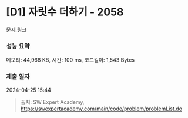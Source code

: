 # [D1] 자릿수 더하기 - 2058 

[문제 링크](https://swexpertacademy.com/main/code/problem/problemDetail.do?contestProbId=AV5QPRjqA10DFAUq) 

### 성능 요약

메모리: 44,968 KB, 시간: 100 ms, 코드길이: 1,543 Bytes

### 제출 일자

2024-04-25 15:44



> 출처: SW Expert Academy, https://swexpertacademy.com/main/code/problem/problemList.do